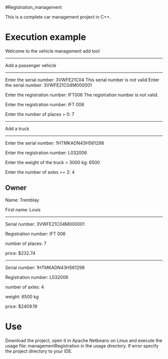 #Registration_management

This is a complete car management project in C++.

# Execution example

Welcome to the vehicle management add tool

-------------------------------------------------- -----
Add a passenger vehicle
-------------------------------------------------- -----

Enter the serial number:
3VWFE21C04
This serial number is not valid
Enter the serial number:
3VWFE21C04M000001

Enter the registration number:
IFT006
The registration number is not valid.

Enter the registration number:
IFT 006

Enter the number of places > 0:
7

-------------------------------------------------- -----
Add a truck
-------------------------------------------------- -----

Enter the serial number:
1HTMKADN43H561298

Enter the registration number:
L032006

Enter the weight of the truck > 3000 kg:
6500

Enter the number of axles >= 2:
4

Owner
-------------------

Name: Tremblay

First name: Louis

-------------------

Serial number: 3VWFE21C04M000001

Registration number: IFT 006

number of places: 7

price: $232.74

-------------------

Serial number: 1HTMKADN43H561298

Registration number: L032006

number of axles: 4

weight: 6500 kg

price: $2409.19

# Use

Download the project, open it in Apache Netbeans on Linux and execute the usage file: managementRegistration in the usage directory.
If error specify the project directory to your IDE.
